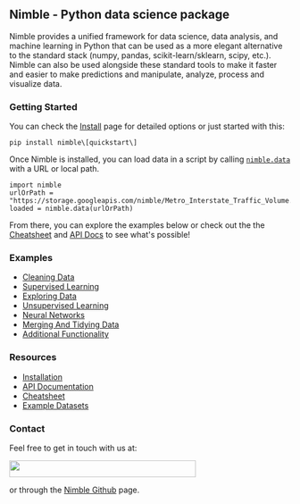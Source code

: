 ## Nimble - Python data science package

Nimble provides a unified framework for data science, data analysis, and machine
learning in Python that can be used as a more elegant alternative to the standard
stack (numpy, pandas, scikit-learn/sklearn, scipy, etc.). Nimble can also be used
alongside these standard tools to make it faster and easier to make predictions and
manipulate, analyze, process and visualize data.

### Getting Started

You can check the [Install](https://www.nimbledata.org/install.html) page for detailed
options or just started with this:

```
pip install nimble\[quickstart\]
```

Once Nimble is installed, you can load data in a script by calling
[`nimble.data`](https://www.nimbledata.org/docs/generated/nimble.data.html)
with a URL or local path.

```
import nimble
urlOrPath = "https://storage.googleapis.com/nimble/Metro_Interstate_Traffic_Volume.csv"
loaded = nimble.data(urlOrPath)
```

From there, you can explore the examples below or check out the the
[Cheatsheet](https://www.nimbledata.org/cheatsheet.html) and
[API Docs](https://www.nimbledata.org/docs/index.html)
to see what's possible!

### Examples

* [Cleaning Data](https://www.nimbledata.org/examples/cleaning_data.html)
* [Supervised Learning](https://www.nimbledata.org/examples/supervised_learning.html)
* [Exploring Data](https://www.nimbledata.org/examples/exploring_data.html)
* [Unsupervised Learning](https://www.nimbledata.org/examples/unsupervised_learning.html)
* [Neural Networks](https://www.nimbledata.org/neural_networks.html)
* [Merging And Tidying Data](https://www.nimbledata.org/examples/merging_and_tidying_data.html)
* [Additional Functionality](https://www.nimbledata.org/examples/additional_functionality.html)

### Resources

* [Installation](https://www.nimbledata.org/install.html)
* [API Documentation](https://www.nimbledata.org/docs/index.html)
* [Cheatsheet](https://www.nimbledata.org/cheatsheet.html)
* [Example Datasets](https://www.nimbledata.org/datasets.html)

### Contact

Feel free to get in touch with us at:

<img src="https://www.nimbledata.org/_static/sparkwave_email.png" width="334" height="30">

or through the [Nimble Github](https://github.com/willfind/nimble) page.


